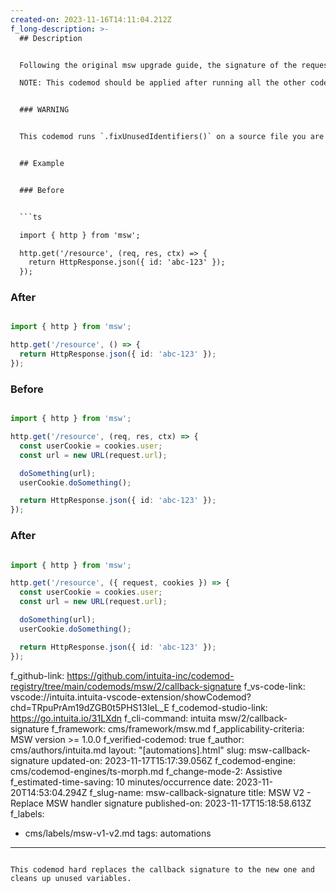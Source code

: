 ```yaml
---
created-on: 2023-11-16T14:11:04.212Z
f_long-description: >-
  ## Description


  Following the original msw upgrade guide, the signature of the request handler have changed. This codemod hard replaces the callback signature to the new one and cleans up unused variables.

  NOTE: This codemod should be applied after running all the other codemods present in the `upgrade-recipe` that are related to `req`, `res`, `ctx` objects. On its own, this codemod makes no sense to be run, and will most likely not do what you want.


  ### WARNING


  This codemod runs `.fixUnusedIdentifiers()` on a source file you are running it on. This would remove any   unused declarations in the file. This is due to atomicity of this mod, which blindly inserts the callback   structure into each msw handler callback and then cleans up the variables that are not used.


  ## Example


  ### Before


  ```ts

  import { http } from 'msw';

  http.get('/resource', (req, res, ctx) => {
    return HttpResponse.json({ id: 'abc-123' });
  });

  ```


  ### After


  ```ts

  import { http } from 'msw';

  http.get('/resource', () => {
    return HttpResponse.json({ id: 'abc-123' });
  });

  ```


  ### Before


  ```ts

  import { http } from 'msw';

  http.get('/resource', (req, res, ctx) => {
    const userCookie = cookies.user;
    const url = new URL(request.url);

    doSomething(url);
    userCookie.doSomething();

    return HttpResponse.json({ id: 'abc-123' });
  });

  ```


  ### After


  ```ts

  import { http } from 'msw';

  http.get('/resource', ({ request, cookies }) => {
    const userCookie = cookies.user;
    const url = new URL(request.url);

    doSomething(url);
    userCookie.doSomething();

    return HttpResponse.json({ id: 'abc-123' });
  });

  ```
f_github-link: https://github.com/intuita-inc/codemod-registry/tree/main/codemods/msw/2/callback-signature
f_vs-code-link: vscode://intuita.intuita-vscode-extension/showCodemod?chd=TRpuPrAm19dZGB0t5PHS13IeL_E
f_codemod-studio-link: https://go.intuita.io/31LXdn
f_cli-command: intuita msw/2/callback-signature
f_framework: cms/framework/msw.md
f_applicability-criteria: MSW version >= 1.0.0
f_verified-codemod: true
f_author: cms/authors/intuita.md
layout: "[automations].html"
slug: msw-callback-signature
updated-on: 2023-11-17T15:17:39.056Z
f_codemod-engine: cms/codemod-engines/ts-morph.md
f_change-mode-2: Assistive
f_estimated-time-saving: 10 minutes/occurrence
date: 2023-11-20T14:53:04.294Z
f_slug-name: msw-callback-signature
title: MSW V2 - Replace MSW handler signature
published-on: 2023-11-17T15:18:58.613Z
f_labels:
  - cms/labels/msw-v1-v2.md
tags: automations
---
```

This codemod hard replaces the callback signature to the new one and cleans up unused variables.